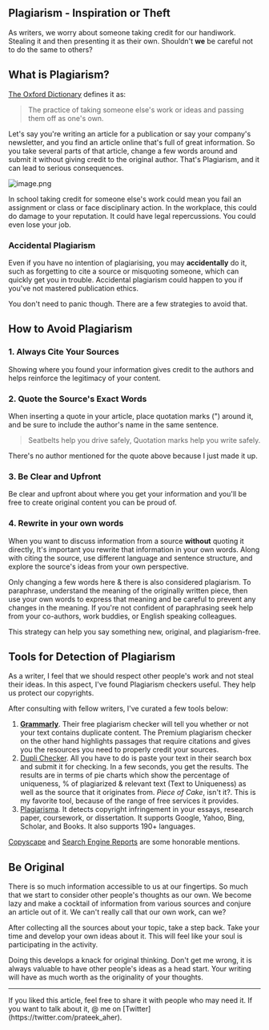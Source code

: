 ## Plagiarism - Inspiration or Theft

As writers, we worry about someone taking credit for our handiwork. Stealing it and then presenting it as their own. Shouldn't **we** be careful not to do the same to others?

## What is Plagiarism?
[The Oxford Dictionary](https://www.oxfordreference.com/view/10.1093/oi/authority.20110803100329803#:~:text=The%20practice%20of%20taking%20someone,Subjects%3A%20Literature) defines it as:
> The practice of taking someone else's work or ideas and passing them off as one's own.

Let's say you're writing an article for a publication or say your company's newsletter, and you find an article online that's full of great information. So you take several parts of that article, change a few words around and submit it without giving credit to the original author. That's Plagiarism, and it can lead to serious consequences.

![image.png](https://www.shu.lu/wp-content/uploads/2016/09/Plagiarism.png)

In school taking credit for someone else's work could mean you fail an assignment or class or face disciplinary action. In the workplace, this could do damage to your reputation. It could have legal repercussions. You could even lose your job.

### Accidental Plagiarism
Even if you have no intention of plagiarising, you may **accidentally** do it, such as forgetting to cite a source or misquoting someone, which can quickly get you in trouble. 
Accidental plagiarism could happen to you if you've not mastered publication ethics. 

You don't need to panic though. There are a few strategies to avoid that.

## How to Avoid Plagiarism

### 1. Always Cite Your Sources
Showing where you found your information gives credit to the authors and helps reinforce the legitimacy of your content. 

### 2. Quote the Source's Exact Words
When inserting a quote in your article, place quotation marks (") around it, and be sure to include the author's name in the same sentence.
> Seatbelts help you drive safely,
Quotation marks help you write safely.

There's no author mentioned for the quote above because I just made it up.

### 3. Be Clear and Upfront
Be clear and upfront about where you get your information and you'll be free to create original content you can be proud of.

### 4. Rewrite in your own words
When you want to discuss information from a source **without** quoting it directly, It's important you rewrite that information in your own words. Along with citing the source, use different language and sentence structure, and explore the source's ideas from your own perspective.

Only changing a few words here & there is also considered plagiarism. To paraphrase, understand the meaning of the originally written piece, then use your own words to express that meaning and be careful to prevent any changes in the meaning. If you're not confident of paraphrasing seek help from your co-authors, work buddies, or English speaking colleagues.

This strategy can help you say something new, original, and plagiarism-free.

## Tools for Detection of Plagiarism
As a writer, I feel that we should respect other people's work and not steal their ideas. In this aspect, I've found Plagiarism checkers useful. They help us protect our copyrights. 

After consulting with fellow writers, I've curated a few tools below:

1. **[Grammarly](https://www.grammarly.com/plagiarism-checker)**. Their free plagiarism checker will tell you whether or not your text contains duplicate content. The Premium plagiarism checker on the other hand highlights passages that require citations and gives you the resources you need to properly credit your sources.
2. [Dupli Checker](https://www.duplichecker.com/). All you have to do is paste your text in their search box and submit it for checking. In a few seconds, you get the results. The results are in terms of pie charts which show the percentage of uniqueness, % of plagiarized & relevant text (Text to Uniqueness) as well as the source that it originates from. *Piece of Cake*, isn't it?. This is my favorite tool, because of the range of free services it provides.
3. [Plagiarisma](http://plagiarisma.net/). It detects copyright infringement in your essays, research paper, coursework, or dissertation. It supports Google, Yahoo, Bing, Scholar, and Books. It also supports 190+ languages.

[Copyscape](https://www.copyscape.com/) and [Search Engine Reports](https://searchenginereports.net/plagiarism-checker) are some honorable mentions.

## Be Original
There is so much information accessible to us at our fingertips. So much that we start to consider other people's thoughts as our own. We become lazy and make a cocktail of information from various sources and conjure an article out of it. We can't really call that our own work, can we?

After collecting all the sources about your topic, take a step back. Take your time and develop your own ideas about it. This will feel like your soul is participating in the activity. 

Doing this develops a knack for original thinking. Don't get me wrong, it is always valuable to have other people's ideas as a head start. Your writing will have as much worth as the originality of your thoughts.

<hr>
If you liked this article, feel free to share it with people who may need it. If you want to talk about it, @ me on [Twitter](https://twitter.com/prateek_aher).